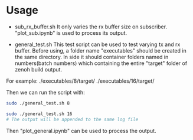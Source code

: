 # Usage

* sub_rx_buffer.sh
It only varies the rx buffer size on subscriber.
"plot_sub.ipynb" is used to process its output.

* general_test.sh
This test script can be used to test varying tx and rx buffer.
Before using, a folder name "executables" should be created in the same directory. In side it should container folders named in numbers(batch numbers) which containing the entire "target" folder of zenoh build output.

For example:
./executables/8/target/
./executables/16/target/

Then we can run the script with:
```bash
sudo ./general_test.sh 8

sudo ./general_test.sh 16
# The output will be appended to the same log file
```
Then "plot_general.ipynb" can be used to process the output.

